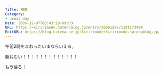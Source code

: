 ```yaml
---
Title: 独白
Category:
- usual day
Date: 2006-12-07T08:43:29+09:00
URL: https://kiririmode.hatenablog.jp/entry/20061207/1181173409
EditURL: https://blog.hatena.ne.jp/kiririmode/kiririmode.hatenablog.jp/atom/entry/8454420450078217862
---
```


午前2時をまわったいまならいえる。

超ねむい！！！！！！！！！！！！！

もう帰る！ 
